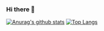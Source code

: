 ### Hi there 👋

[![Anurag's github stats](https://github-readme-stats.vercel.app/api?username=xuzhongping&count_private=true "![Anurag's github stats")](https://github.com/anuraghazra/github-readme-stats)
[![Top Langs](https://github-readme-stats.vercel.app/api/top-langs/?username=xuzhongping&layout=compact&hide=objective-c)](https://github.com/anuraghazra/github-readme-stats)

<!--
**wangshiyu13/wangshiyu13** is a ✨ _special_ ✨ repository because its `README.md` (this file) appears on your GitHub profile.

Here are some ideas to get you started:

- 🔭 I’m currently working on ...
- 🌱 I’m currently learning ...
- 👯 I’m looking to collaborate on ...
- 🤔 I’m looking for help with ...
- 💬 Ask me about ...
- 📫 How to reach me: ...
- 😄 Pronouns: ...
- ⚡ Fun fact: ...
-->
